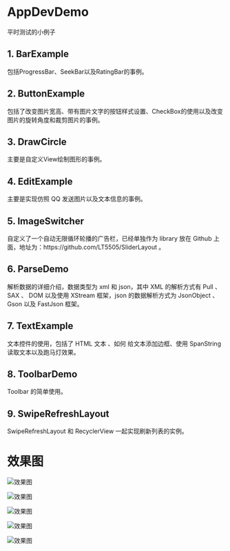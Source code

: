# AppDevDemo
<p>平时测试的小例子</p>

## 1. BarExample
<p>包括ProgressBar、SeekBar以及RatingBar的事例。</p>

## 2. ButtonExample
<p>包括了改变图片宽高、带有图片文字的按钮样式设置、CheckBox的使用以及改变图片的旋转角度和裁剪图片的事例。</p>

## 3. DrawCircle
<p>主要是自定义View绘制图形的事例。</p>

## 4. EditExample
<p>主要是实现仿照 QQ 发送图片以及文本信息的事例。</p>

## 5. ImageSwitcher
<p>自定义了一个自动无限循环轮播的广告栏，已经单独作为 library 放在 Github 上面，地址为：https://github.com/LT5505/SliderLayout 。</p>

## 6. ParseDemo
<p>解析数据的详细介绍，数据类型为 xml 和 json，其中 XML 的解析方式有 Pull 、SAX 、 DOM 以及使用 XStream 框架，json 的数据解析方式为 JsonObject 、 Gson 以及 FastJson 框架。</p>

## 7. TextExample
<p>文本控件的使用，包括了 HTML 文本 、如何 给文本添加边框、使用 SpanString 读取文本以及跑马灯效果。</p>

## 8. ToolbarDemo
<p>Toolbar 的简单使用。</p>

## 9. SwipeRefreshLayout
<p>SwipeRefreshLayout 和 RecyclerView 一起实现刷新列表的实例。</p>

# 效果图


![效果图](https://github.com/LT5505/AppDevDemo/blob/master/editexample/screenhots/1.png?raw=true)

![效果图 ](https://github.com/LT5505/AppDevDemo/blob/master/imageswitcher/Screenhots/1.png?raw=true)

![效果图](https://github.com/LT5505/AppDevDemo/blob/master/parsedemo/Screenhots/1.png?raw=true)

![效果图](https://github.com/LT5505/AppDevDemo/blob/master/buttonexample/Screenshot/Screenshot_1.png?raw=true)

![效果图](https://github.com/LT5505/AppDevDemo/blob/master/swiperefreshlayout/Screenshots/loading.gif?raw=true)
